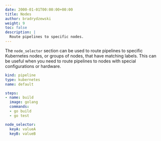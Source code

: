 ```yaml
---
date: 2000-01-01T00:00:00+00:00
title: Nodes
author: bradrydzewski
weight: 9
toc: false
description: |
  Route pipelines to specific nodes.
---
```


The `node_selector` section can be used to route pipelines to specific Kubernetes nodes, or groups of nodes, that have matching labels. This can be useful when you need to route pipelines to nodes with special configurations or hardware.

```yaml {linenos=table, hl_lines=["11-14"]}
kind: pipeline
type: kubernetes
name: default

steps:
- name: build
  image: golang
  commands:
  - go build
  - go test

node_selector:
  keyA: valueA
  keyB: valueB
```
